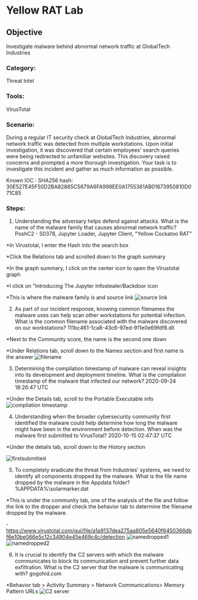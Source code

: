 # Yellow RAT Lab

## Objective
Investigate malware behind abnormal network traffic at GlobalTech Industries

### Category: 
Threat Intel

### Tools: 
VirusTotal

### Scenario:
During a regular IT security check at GlobalTech Industries, abnormal network traffic was detected from multiple workstations. Upon initial investigation, it was discovered that certain employees' search queries were being redirected to unfamiliar websites. This discovery raised concerns and prompted a more thorough investigation. Your task is to investigate this incident and gather as much information as possible.

Known IOC : SHA256 hash:
30E527E45F50D2BA82865C5679A6FA998EE0A1755361AB01673950810D071C85

### Steps:
1. Understanding the adversary helps defend against attacks. What is the name of the malware family that causes abnormal network traffic? PoshC2 - S0378, Jupyter Loader, Jupyter Client, "Yellow Cockatoo RAT"

*In Virustotal, I enter the Hash into the search box

*Click the Relations tab and scrolled down to the graph summary

*In the graph summary, I click on the center icon to open the Virustotal graph

*I click on "Introducing The Jupyter Infostealer/Backdoor icon

*This is where the malware family is and source link
![source link](https://github.com/user-attachments/assets/17f519f5-440e-4af1-9978-ccd2f44fb246)

2. As part of our incident response, knowing common filenames the malware uses can help scan other workstations for potential infection. What is the common filename associated with the malware discovered on our workstations? 111bc461-1ca8-43c6-97ed-911e0e69fdf8.dll
	
 *Next to the Community score, the name is the second one down
	
 *Under Relations tab, scroll down to the Names section and first name is the answer
 ![filename](https://github.com/user-attachments/assets/59a11595-0e2a-4e38-a22d-a10e9bb127ff)

3. Determining the compilation timestamp of malware can reveal insights into its development and deployment timeline. What is the compilation timestamp of the malware that infected our network? 2020-09-24 18:26:47 UTC
	
*Under the Details tab, scroll to the Portable Executable info
![compliation timestamp](https://github.com/user-attachments/assets/65d26e71-c0a4-4e07-9aaf-640990987ecb)

4.  Understanding when the broader cybersecurity community first identified the malware could help determine how long the malware might have been in the environment before detection. When was the malware first submitted to VirusTotal? 2020-10-15 02:47:37 UTC
	
*Under the details tab, scroll down to the History section

 ![firstsubmitted](https://github.com/user-attachments/assets/f3cb6b16-2326-4f1a-93f6-733c8c8ba299)

5. To completely eradicate the threat from Industries’ systems, we need to identify all components dropped by the malware. What is the file name dropped by the malware in the Appdata folder? %APPDATA%\solarmarker.dat
	
 *This is under the community tab, one of the analysis of the file and follow the link to the dropper and check the behavior tab to determine the filename dropped by the malware.
	
 -https://www.virustotal.com/gui/file/a1a9137dea275aa805e5640f6450366dbf6e10be066e5c12c34904e45e469c4c/detection
![namedropped1](https://github.com/user-attachments/assets/8dbf4122-e553-4eef-86a2-1fa1e491fb44)
![namedropped2](https://github.com/user-attachments/assets/d02ca764-0f59-4cd2-b547-6b0d6386bea6)

6. It is crucial to identify the C2 servers with which the malware communicates to block its communication and prevent further data exfiltration. What is the C2 server that the malware is communicating with? gogohid.com
	
*Behavior tab > Activity Summary > Network Communications> Memory Pattern URLs
![C2 server](https://github.com/user-attachments/assets/dcb4d690-e81d-46ee-add0-35b54d8141ab)
